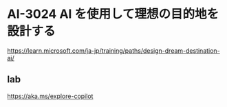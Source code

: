 # AI-3024 AI を使用して理想の目的地を設計する

https://learn.microsoft.com/ja-jp/training/paths/design-dream-destination-ai/

<!--
AI-3024 is based on the existing Learn module at https://aka.ms/explore-copilot and will be primarily delivered through the Next Generation learner program (i.e. to schools and youth organizations).
-->

## lab

https://aka.ms/explore-copilot

